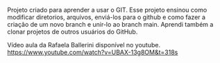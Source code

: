 Projeto criado para aprender a usar o GIT.
Esse projeto ensinou como modificar diretorios, arquivos,
enviá-los para o github e como fazer a criação de um novo 
branch e unir-lo ao branch main.
Aprendi também a clonar projetos de outros usuários do GitHub.

Vídeo aula da Rafaela Ballerini disponível no youtube.
https://www.youtube.com/watch?v=UBAX-13g8OM&t=318s